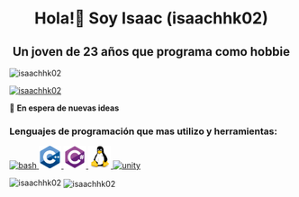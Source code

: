 <h1 align="center">Hola!👋 Soy Isaac (isaachhk02)</h1>
<h2 align="center">Un joven de 23 años que programa como hobbie</h2>

<p align="left"> <img src="https://komarev.com/ghpvc/?username=isaachhk02&label=Profile%20views&color=0e75b6&style=flat" alt="isaachhk02" /> </p>

<p align="left"> <a href="https://github.com/ryo-ma/github-profile-trophy"><img src="https://github-profile-trophy.vercel.app/?username=isaachhk02" alt="isaachhk02" /></a> </p>

🤔 **En espera de nuevas ideas**
</p>

<h3 align="left">Lenguajes de programación que mas utilizo y herramientas:</h3>
<p align="left"> <a href="https://www.gnu.org/software/bash/" target="_blank" rel="noreferrer"> <img src="https://www.vectorlogo.zone/logos/gnu_bash/gnu_bash-icon.svg" alt="bash" width="40" height="40"/> </a> <a href="https://www.w3schools.com/cpp/" target="_blank" rel="noreferrer"> <img src="https://raw.githubusercontent.com/devicons/devicon/master/icons/cplusplus/cplusplus-original.svg" alt="cplusplus" width="40" height="40"/> </a> <a href="https://www.w3schools.com/cs/" target="_blank" rel="noreferrer"> <img src="https://raw.githubusercontent.com/devicons/devicon/master/icons/csharp/csharp-original.svg" alt="csharp" width="40" height="40"/> </a> <a href="https://www.linux.org/" target="_blank" rel="noreferrer"> <img src="https://raw.githubusercontent.com/devicons/devicon/master/icons/linux/linux-original.svg" alt="linux" width="40" height="40"/> </a> <a href="https://unity.com/" target="_blank" rel="noreferrer"> <img src="https://www.vectorlogo.zone/logos/unity3d/unity3d-icon.svg" alt="unity" width="40" height="40"/> </a> </p>

<p><img align="left" src="https://github-readme-stats.vercel.app/api/top-langs?username=isaachhk02&show_icons=true&locale=en&layout=compact" alt="isaachhk02" /></p>

<p>&nbsp;<img align="center" src="https://github-readme-stats.vercel.app/api?username=isaachhk02&show_icons=true&locale=en" alt="isaachhk02" /></p>

